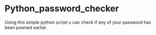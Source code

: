 # Python_password_checker

Using this simple python script u can check if any of your password has been pswned earlier.
